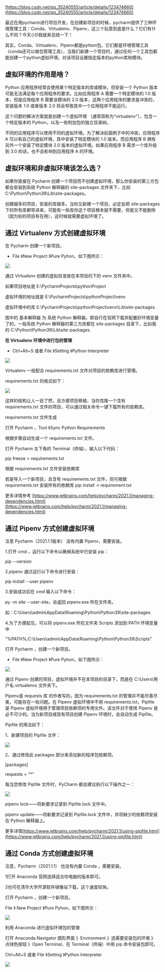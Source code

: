 [https://blog.csdn.net/qq_35240555/article/details/123474660](https://blog.csdn.net/qq_35240555/article/details/123474660)

最近在用pycharm进行项目开发，在创建新项目的时候，pycharm提供了三种环境管理工具：Conda、Virtualenv、Pipenv，这三个玩意到底是什么？它们有什么不同？今天小D我就来总结一下！

其实，Conda、Virtualenv、Pipenv都是pyhton包，它们都是环境管理工具（conda还可以做包管理工具），当我们新建一个项目时，通过任何一个工具包都能创建一个python虚拟环境，对该项目设置指定版本的python库和模块。

## 虚拟环境的作用是啥？‍

Python 应用程序经常会使用某个特定版本的库或模块，但安装一个 Python 版本可能无法满足每个应用程序的要求。比如应用程序 A 需要一个特定模块的 1.0 版本，但是应用程序 B 需要该模块的 2.0 版本，这两个应用程序的要求是冲突的，安装版本 1.0 或者版本 2.0 将会导致其中一个应用程序不能运行。

这个问题的解决方案就是创建一个虚拟环境 （通常简称为“virtualenv”），包含一个特定版本的 Python，以及一些附加包的独立目录树。

不同的应用程序可以使用不同的虚拟环境。为了解决前面例子中的冲突，应用程序 A 可以有自己的虚拟环境，其中安装了特定模块的 1.0 版本。而应用程序 B 拥有另外一个安装了特定模块 2.0 版本的虚拟环境。如果应用程序 B 需求一个库升级到 3.0 的话，也不会影响到应用程序 A 的环境。

## 虚拟环境和非虚拟环境该怎么选？

如果你直接在 Pycharm 创建一个项目而不创建虚拟环境，那么你安装的第三方包都会安装到系统 Python 解释器的 site-packages 文件夹下，比如C:\Python\Python39\Lib\site-packages。

创建越多的项目，安装的库越多。当你又新建一个项目，必定会把 site-packages 下的所有库都导进来，可能有一些库你这个项目根本就不需要，但是又不能删除（因为别的项目有在用），这时候就需要虚拟环境了。

## 通过 Virtualenv 方式创建虚拟环境

在 Pycharm 创建一个新项目。

- File 》New Project 》Pure Pyhon，如下图所示：

![](D:/download/youdaonote-pull-master/data/Technology/Python/python杂乱/images/WEBRESOURCE6cc1ae1e9197096814a520c899ddd453截图.png)

通过 Virtualenv 创建的虚拟目录放在本项目的下的 venv 文件夹中。

如果项目地址是 E:\PycharmProjects\pythonProject

虚拟环境的地址就是 E:\PycharmProjects\pythonProject\venv

虚拟环境中的库 E:\PycharmProjects\pythonProject\venv\Lib\site-packages

图中的 基本解释器 为 系统 Python 解释器，即自行在官网下载并配置好环境变量了的，一般系统 Python 解释器的第三方库都在 site-packages 目录下，比如我的 C:\Python\Python39\Lib\site-packages.

**在 Virtualenv 环境中进行包的管理**

- Ctrl+Alt+S 或者 File 》Setting 》Python Interpreter

![](D:/download/youdaonote-pull-master/data/Technology/Python/python杂乱/images/WEBRESOURCE40249328496a56743a69ace278f5204b截图.png)

Virtualenv 一般配合 requirements.txt 文件对项目的依赖库进行管理。

requirements.txt 的格式如下：

![](D:/download/youdaonote-pull-master/data/Technology/Python/python杂乱/images/WEBRESOURCE9ac55bc6ce025f46ac2c333c9cee68a3截图.png)

这样的结构让人一目了然，且方便项目移植，当你克隆一个含有 requirements.txt 文件的项目，可以通过相关命令一键下载所有的依赖库。

requirements.txt 文件生成

打开 Pycharm ，Tool 》Sync Python Requirements

根据步骤自动生成一个 requirements.txt 文件。

打开 Pycharm 左下角的 Terminal（终端），输入以下代码：

pip freeze > requirements.txt

根据 requirements.txt 文件安装依赖库

若是导入一个新项目，且含有 requirements.txt 文件，则可根据 requirements.txt 安装所有的依赖库  pip install -r requirement.txt

更多详情参考 [https://www.jetbrains.com/help/pycharm/2021.1/managing-dependencies.html](https://www.jetbrains.com/help/pycharm/2021.1/managing-dependencies.html)

## 通过 Pipenv 方式创建虚拟环境

注意 Pycharm（2021.1.1版本） 没有内置 Pipenv，需要安装。

1.打开 cmd ，运行以下命令以确保系统中已安装 pip：

pip --version

2.pipenv 通过运行以下命令进行安装：

pip install --user pipenv

3.安装成功后在 cmd 输入以下命令：

py -m site --user-site，会返回 pipenv.exe 所在文件夹。

如：C:\Users\admin\AppData\Roaming\Python\Python39\site-packages

4.为了方便起见，可以将 pipenv.exe 所在文件夹 Scripts 添加到 PATH 环境变量中

"%PATH%;C:\Users\admin\AppData\Roaming\Python\Python39\Scripts"

打开 Pycharm ，创建一个新项目。

- File 》New Project 》Pure Pyhon，如下图所示：

![](D:/download/youdaonote-pull-master/data/Technology/Python/python杂乱/images/WEBRESOURCEb287a1a57c058c8ddb727bbdebed762c截图.png)

通过 Pipenv 创建的项目，虚拟环境并不在本项目的目录下，而是在 C:\Users\用户名.virtualenvs 文件夹下。

Pipenv是 requests 库 的作者写的，因为 requirements.txt 的管理并不能尽善尽美，可能存在一些问题。在 Pipenv 虚拟环境中不用 requirements.txt，Pipfile 是 Pipenv 虚拟环境用于管理项目依赖项的专用文件。该文件对于使用 Pipenv 是必不可少的。当为新项目或现有项目创建 Pipenv 环境时，会自动生成 Pipfile。

Pipfile 的用法如下：

1、新建项目的 Pipfile 文件：

![](D:/download/youdaonote-pull-master/data/Technology/Python/python杂乱/images/WEBRESOURCEd7d3cf30d3f51cea91b22a5bc0b87e78截图.png)

2、通过修改此 packages 部分来添加新的程序包依赖项。

[packages]

requests = “*”

每当您修改 Pipfile 文件时，PyCharm 都会建议执行以下操作之一：

![](D:/download/youdaonote-pull-master/data/Technology/Python/python杂乱/images/WEBRESOURCEc6a12b26002bf9a1ea7c3ceb76198c8f截图.png)

pipenv lock——将新要求记录到 Pipfile.lock 文件中。

pipenv update——将新要求记录到 Pipfile.lock 文件中，并将缺少的依赖项安装在 Python 解释器上。

更多详情[https://www.jetbrains.com/help/pycharm/2021.1/using-pipfile.html](https://www.jetbrains.com/help/pycharm/2021.1/using-pipfile.html)

## 通过 Conda 方式创建虚拟环境

注意，Pycharm（2021.1.1） 也没有内置 Conda ，需要安装。

1打开 Anaconda 官网选择适合你电脑的版本即可。

2也可在清华大学开源软件镜像站下载，这个速度较快。

打开 Pycharm ，创建一个新项目。

File 》 New Project 》Pure Pyhon，如下图所示：

![](D:/download/youdaonote-pull-master/data/Technology/Python/python杂乱/images/WEBRESOURCE8833a058055eaf2131c0c4f4c937836f截图.png)

利用 Anaconda 进行虚拟环境包的管理

打开 Anaconda Navigator 图形界面 》Environment 》选需要安装包的环境 》 点绿色按钮 》Open Terminal，在 Terminal（终端）中用 pip 命令安装包即可。

Ctrl+Alt+S 或者 File 》Setting 》Python Interpreter

![](D:/download/youdaonote-pull-master/data/Technology/Python/python杂乱/images/WEBRESOURCE39338d0064c07fbfb0cd60fa541f95a8截图.png)